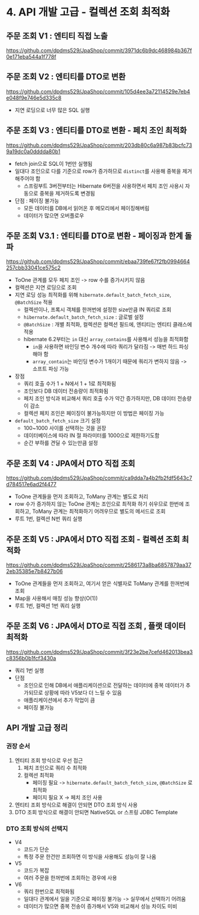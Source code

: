 # 4. API 개발 고급 - 컬렉션 조회 최적화

## 주문 조회 V1 : 엔티티 직접 노출
<https://github.com/dpdms529/JpaShop/commit/3971dc6b9dc468984b367f0e171eba544a1f778f>

## 주문 조회 V2 : 엔티티를 DTO로 변환
<https://github.com/dpdms529/JpaShop/commit/105d4ee3a72114529e7eb4e048f9e746e5d335c8>
- 지연 로딩으로 너무 많은 SQL 실행

## 주문 조회 V3 : 엔티티를 DTO로 변환 - 페치 조인 최적화
<https://github.com/dpdms529/JpaShop/commit/203db80c6a987b83bcfc739a19dc0a0dddda80b1>
- fetch join으로 SQL이 1번만 실행됨
- 일대다 조인으로 다를 기준으로 row가 증가하므로 `distinct`를 사용해 중복을 제거해주어야 함
  - 스프링부트 3버전부터는 Hibernate 6버전을 사용하면서 페치 조인 사용시 자동으로 중복을 제거하도록 변경됨
- 단점 : 페이징 불가능
  - 모든 데이터를 DB에서 읽어온 후 메모리에서 페이징해버림
  - 데이터가 많으면 오버플로우

## 주문 조회 V3.1 : 엔티티를 DTO로 변환 - 페이징과 한계 돌파
<https://github.com/dpdms529/JpaShop/commit/ebaa739fe67f2fb0994664257cbb33041ce575c2>
- ToOne 관계를 모두 페치 조인 -> row 수를 증가시키지 않음
- 컬렉션은 지연 로딩으로 조회
- 지연 로딩 성능 최적화를 위해 `hibernate.default_batch_fetch_size`, `@BatchSize` 적용
  - 컬렉션이나, 프록시 객체를 한꺼번에 설정한 size만큼 IN 쿼리로 조회
  - `hibernate.default_batch_fetch_size` : 글로벌 설정
  - `@BatchSize` : 개별 최적화, 컬렉션은 컬렉션 필드에, 엔티티는 엔티티 클래스에 적용
  - hibernate 6.2부터는 `in` 대신 `array_contains`를 사용해서 성능을 최적화함
    - `in`을 사용하면 바인딩 변수 개수에 따라 쿼리가 달라짐 -> 매번 하드 파싱해야 함
    - `array_contain`는 바인딩 변수가 1개이기 때문에 쿼리가 변하지 않음 -> 소프트 파싱 가능
- 장점
  - 쿼리 호출 수가 1 + N에서 1 + 1로 최적화됨
  - 조인보다 DB 데이터 전송량이 최적화됨
  - 페치 조인 방식과 비교해서 쿼리 호출 수가 약간 증가하지만, DB 데이터 전송량이 감소
  - 컬렉션 페치 조인은 페이징이 불가능하지만 이 방법은 페이징 가능
- `default_batch_fetch_size` 크기 설정
  - 100~1000 사이를 선택하는 것을 권장
  - 데이터베이스에 따라 IN 절 파라미터를 1000으로 제한하기도함
  - 순간 부하를 견딜 수 있는만큼 설정

## 주문 조회 V4 : JPA에서 DTO 직접 조회
<https://github.com/dpdms529/JpaShop/commit/ca9dda7a4b2fb2fdf5643c7d784517e6ad2f4477>
- ToOne 관계들을 먼저 조회하고, ToMany 관계는 별도로 처리
- row 수가 증가하지 않는 ToOne 관계는 조인으로 최적화 하기 쉬우므로 한번에 조회하고, ToMany 관계는 최적화하기 어려우므로 별도의 메서드로 조회
- 루트 1번, 컬렉션 N번 쿼리 실행

## 주문 조회 V5 : JPA에서 DTO 직접 조회 - 컬렉션 조회 최적화
<https://github.com/dpdms529/JpaShop/commit/2586173a8ba6857879aa372eb35385e7b8427b06>
- ToOne 관계들을 먼저 조회하고, 여기서 얻은 식별자로 ToMany 관계를 한꺼번에 조회
- Map을 사용해서 매칭 성능 향상(O(1))
- 루트 1번, 컬렉션 1번 쿼리 실행

## 주문 조회 V6 : JPA에서 DTO로 직접 조회 , 플랫 데이터 최적화
<https://github.com/dpdms529/JpaShop/commit/3f23e2be7cefd462013bea3c8356b0b1fcf3430a>
- 쿼리 1번 실행
- 단점
  - 조인으로 인해 DB에서 애플리케이션으로 전달하는 데이터에 중복 데이터가 추가되므로 상황에 따라 V5보다 더 느릴 수 있음
  - 애플리케이션에서 추가 작업이 큼
  - 페이징 불가능

## API 개발 고급 정리
### 권장 순서
1. 엔티티 조회 방식으로 우선 접근
   1. 페치 조인으로 쿼리 수 최적화
   2. 컬렉션 최적화
      - 페이징 필요 -> `hibernate.default_batch_fetch_size`, `@BatchSize` 로 최적화
      - 페이지 필요 X -> 페치 조인 사용
2. 엔티티 조회 방식으로 해결이 안되면 DTO 조회 방식 사용
3. DTO 조회 방식으로 해결이 안되면 NativeSQL or 스프링 JDBC Template

### DTO 조회 방식의 선택지
- V4
  - 코드가 단순
  - 특정 주문 한건만 조회하면 이 방식을 사용해도 성능이 잘 나옴
- V5
  - 코드가 복잡
  - 여러 주문을 한꺼번에 조회하는 경우에 사용
- V6
  - 쿼리 한번으로 최적화됨
  - 일대다 관계에서 일을 기준으로 페이징 불가능 -> 실무에서 선택하기 어려움
  - 데이터가 많으면 중복 전송이 증가해서 V5와 비교해서 성능 차이도 미비

